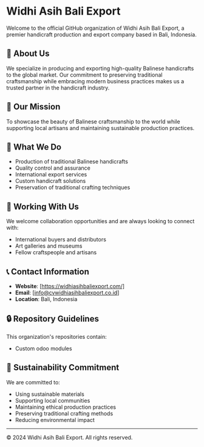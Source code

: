 # Widhi Asih Bali Export

Welcome to the official GitHub organization of Widhi Asih Bali Export, a premier handicraft production and export company based in Bali, Indonesia.

## 🎨 About Us

We specialize in producing and exporting high-quality Balinese handicrafts to the global market. Our commitment to preserving traditional craftsmanship while embracing modern business practices makes us a trusted partner in the handicraft industry.

## 🌟 Our Mission

To showcase the beauty of Balinese craftsmanship to the world while supporting local artisans and maintaining sustainable production practices.

## 💼 What We Do

- Production of traditional Balinese handicrafts
- Quality control and assurance
- International export services
- Custom handicraft solutions
- Preservation of traditional crafting techniques

## 🤝 Working With Us

We welcome collaboration opportunities and are always looking to connect with:

- International buyers and distributors
- Art galleries and museums
- Fellow craftspeople and artisans

## 📞 Contact Information

- **Website**: [https://widhiasihbaliexport.com/]
- **Email**: [info@cvwidhiasihbaliexport.co.id]
- **Location**: Bali, Indonesia

## 🔒 Repository Guidelines

This organization's repositories contain:

- Custom odoo modules

## 🌿 Sustainability Commitment

We are committed to:

- Using sustainable materials
- Supporting local communities
- Maintaining ethical production practices
- Preserving traditional crafting methods
- Reducing environmental impact

---

© 2024 Widhi Asih Bali Export. All rights reserved.
